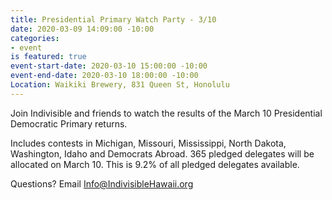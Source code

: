 ```yaml
---
title: Presidential Primary Watch Party - 3/10
date: 2020-03-09 14:09:00 -10:00
categories:
- event
is featured: true
event-start-date: 2020-03-10 15:00:00 -10:00
event-end-date: 2020-03-10 18:00:00 -10:00
Location: Waikiki Brewery, 831 Queen St, Honolulu
---
```


Join Indivisible and friends to watch the results of the March 10 Presidential Democratic Primary returns. 

Includes contests in Michigan, Missouri, Mississippi, North Dakota, Washington, Idaho and Democrats Abroad. 365 pledged delegates will be allocated on March 10. This is 9.2% of all pledged delegates available.

Questions? Email Info@IndivisibleHawaii.org